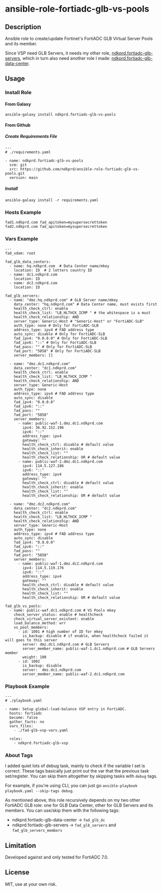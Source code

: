 # ansible-role-fortiadc-glb-vs-pools

## Description

Ansible role to create/update Fortinet's FortiADC GLB Virtual Server Pools and its member.

Since VSP need GLB Servers, it needs my other role, [ndkprd.fortiadc-glb-servers](https://github.com/ndkprd/ansible-role-fortiadc-glb-servers), which in turn also need another role I made: [ndkprd.fortiadc-glb-data-center](https://github.com/ndkprd/ansible-role-fortiadc-glb-data-center).

## Usage

### Install Role

#### From Galaxy

```
ansible-galaxy install ndkprd.fortiadc-glb-vs-pools
```

#### From Github

##### Create Requirements File

```
---
# ./requirements.yaml

- name: ndkprd.fortiadc-glb-vs-pools
  scm: git
  src: https://github.com/ndkprd/ansible-role-fortiadc-glb-vs-pools.git
  version: main
```

##### Install

```
ansible-galaxy install -r requirements.yaml
```

### Hosts Example

```
fad1.ndkprd.com fad_apitoken=mysupersecrettoken
fad2.ndkprd.com fad_apitoken=mysupersecrettoken
```

### Vars Example

```
---
fad_vdom: root

fad_glb_data_centers:
  - name: hq.ndkprd.com  # Data Center name/mkey
    location: ID  # 2 letters country ID
  - name: dc1.ndkprd.com    
    location: ID     
  - name: dc2.ndkprd.com
    location: ID

fad_glb_servers:
  - name: "dmz.hq.ndkprd.com" # GLB Server name/mkey
    data_center: "hq.ndkprd.com" # Data Center name, must exists first
    health_check_ctrl: enable
    health_check_list: "LB_HLTHCK_ICMP " # the whitespace is a must
    health_check_relationship: AND      
    server_type: Generic-Host # "Generic-Host" or "FortiADC-SLB"
    auth_type: none # Only for FortiADC-SLB
    address_type: ipv4 # FAD address type
    auto_sync: disable # Only for FortiADC-SLB
    fad_ipv4: "0.0.0.0" # Only for FortiADC-SLB
    fad_ipv6: "::" # Only for FortiADC-SLB
    fad_pass: "" # Only for FortiADC-SLB
    fad_port: "5858" # Only for FortiADC-SLB
    server_members: []

  - name: "dmz.dc1.ndkprd.com"
    data_center: "dc1.ndkprd.com"
    health_check_ctrl: enable
    health_check_list: "LB_HLTHCK_ICMP "
    health_check_relationship: AND
    server_type: Generic-Host
    auth_type: none
    address_type: ipv4 # FAD address type
    auto_sync: disable
    fad_ipv4: "0.0.0.0"
    fad_ipv6: "::"
    fad_pass: ""
    fad_port: "5858"
    server_members:
      - name: public-waf-1.dmz.dc1.ndkprd.com
        ipv4: 36.92.152.196
        ipv6: "::"
        address_type: ipv4
        gateway: ""
        health_check_ctrl: disable # default value
        health_check_inherit: enable
        health_check_list: ""
        health_check_relationship: OR # default value
      - name: public-waf-2.dmz.dc1.ndkprd.com
        ipv4: 114.5.127.186
        ipv6: "::"
        address_type: ipv4
        gateway: ""
        health_check_ctrl: disable # default value
        health_check_inherit: enable
        health_check_list: ""
        health_check_relationship: OR # default value

  - name: "dmz.dc2.ndkprd.com"
    data_center: "dc2.ndkprd.com"
    health_check_ctrl: enable
    health_check_list: "LB_HLTHCK_ICMP "
    health_check_relationship: AND
    server_type: Generic-Host
    auth_type: none
    address_type: ipv4 # FAD address type
    auto_sync: disable
    fad_ipv4: "0.0.0.0"
    fad_ipv6: "::"
    fad_pass: ""
    fad_port: "5858"
    server_members:
      - name: public-waf-1.dmz.dc2.ndkprd.com
        ipv4: 114.5.119.176
        ipv6: "::"
        address_type: ipv4
        gateway: ""
        health_check_ctrl: disable # default value
        health_check_inherit: enable
        health_check_list: ""
        health_check_relationship: OR # default value

fad_glb_vs_pools:
  - name: public-waf.dc1.ndkprd.com # VS Pools mkey
    check_server_status: enable # healthcheck
    check_virtual_server_existent: enable
    load_balance_method: wrr
    vs_pool_members:
      - id: 1001 # high number of ID for mkey
        is_backup: disable # if enable, when healthcheck failed it will goes to this server
        server: dmz.dc1.ndkprd.com # GLB Servers
        server_member_name: public-waf-1.dc1.ndkprd.com # GLB Servers member
        weight: 100
      - id: 1002
        is_backup: disable
        server:  dmz.dc1.ndkprd.com
        server_member_name: public-waf-2.dc1.ndkprd.com

```

### Playbook Example

```
---
# ./playbook.yaml

- name: Setup global-load-balance VSP entry in FortiADC.
  hosts: fortiadc
  become: false
  gather_facts: no
  vars_files:
    - ./fad-glb-vsp-vars.yaml

  roles:
    - ndkprd.fortiadc-glb-vsp

```

### About Tags

I added quiet lots of debug task, mainly to check if the variable I set is correct. These tags basically just print out the var that the previous task set/register. You can skip them altogether by skipping tasks with `debug` tags.

For example, if you're using CLI, you can just go `ansible-playbook playbook.yaml --skip-tags debug`.

As mentioned above, this role recursively depends on my two other FortiADC GLB role: one for GLB Data Center, other for GLB Servers and its members. You can use/skip them with the following tags:

- ndkprd.fortiadc-glb-data-center -> `fad_glb_dc`
- ndkprd.fortiadc-glb-servers -> `fad_glb_servers` and `fad_glb_servers_members`

## Limitation

Developed against and only tested for FortiADC 7.0.

## License

MIT, use at your own risk.